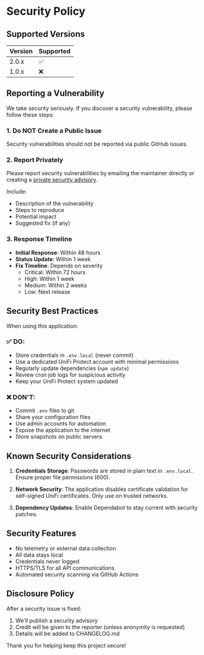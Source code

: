 # Security Policy

## Supported Versions

| Version | Supported          |
| ------- | ------------------ |
| 2.0.x   | :white_check_mark: |
| 1.0.x   | :x:                |

## Reporting a Vulnerability

We take security seriously. If you discover a security vulnerability, please follow these steps:

### 1. Do NOT Create a Public Issue

Security vulnerabilities should not be reported via public GitHub issues.

### 2. Report Privately

Please report security vulnerabilities by emailing the maintainer directly or creating a [private security advisory](https://github.com/dweekly/lawn-lapse/security/advisories/new).

Include:
- Description of the vulnerability
- Steps to reproduce
- Potential impact
- Suggested fix (if any)

### 3. Response Timeline

- **Initial Response**: Within 48 hours
- **Status Update**: Within 1 week
- **Fix Timeline**: Depends on severity
  - Critical: Within 72 hours
  - High: Within 1 week
  - Medium: Within 2 weeks
  - Low: Next release

## Security Best Practices

When using this application:

### ✅ DO:
- Store credentials in `.env.local` (never commit)
- Use a dedicated UniFi Protect account with minimal permissions
- Regularly update dependencies (`npm update`)
- Review cron job logs for suspicious activity
- Keep your UniFi Protect system updated

### ❌ DON'T:
- Commit `.env` files to git
- Share your configuration files
- Use admin accounts for automation
- Expose the application to the internet
- Store snapshots on public servers

## Known Security Considerations

1. **Credentials Storage**: Passwords are stored in plain text in `.env.local`. Ensure proper file permissions (600).

2. **Network Security**: The application disables certificate validation for self-signed UniFi certificates. Only use on trusted networks.

3. **Dependency Updates**: Enable Dependabot to stay current with security patches.

## Security Features

- No telemetry or external data collection
- All data stays local
- Credentials never logged
- HTTPS/TLS for all API communications
- Automated security scanning via GitHub Actions

## Disclosure Policy

After a security issue is fixed:
1. We'll publish a security advisory
2. Credit will be given to the reporter (unless anonymity is requested)
3. Details will be added to CHANGELOG.md

Thank you for helping keep this project secure!